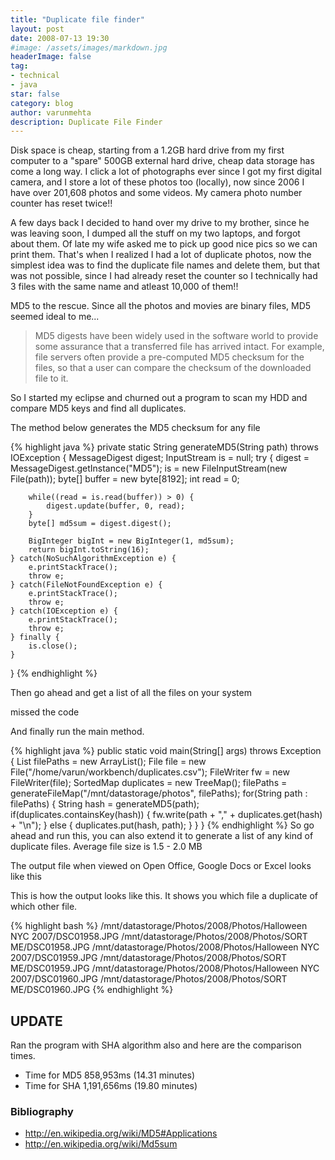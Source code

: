 ```yaml
---
title: "Duplicate file finder"
layout: post
date: 2008-07-13 19:30
#image: /assets/images/markdown.jpg
headerImage: false
tag:
- technical
- java
star: false
category: blog
author: varunmehta
description: Duplicate File Finder
---
```


Disk space is cheap, starting from a 1.2GB hard drive from my first computer to a "spare" 500GB external hard drive, cheap data storage has come a long way. I click a lot of photographs ever since I got my first digital camera, and I store a lot of these photos too (locally), now since 2006 I have over 201,608 photos and some videos. My camera photo number counter has reset twice!!

A few days back I decided to hand over my drive to my brother, since he was leaving soon, I dumped all the stuff on my two laptops, and forgot about them. Of late my wife asked me to pick up good nice pics so we can print them. That's when I realized I had a lot of duplicate photos, now the simplest idea was to find the duplicate file names and delete them, but that was not possible, since I had already reset the counter so I technically had 3 files with the same name and atleast 10,000 of them!!

MD5 to the rescue. Since all the photos and movies are binary files, MD5 seemed ideal to me...

> MD5 digests have been widely used in the software world to provide some assurance that a transferred file has arrived intact. For example, file servers often provide a pre-computed MD5 checksum for the files, so that a user can compare the checksum of the downloaded file to it.

So I started my eclipse and churned out a program to scan my HDD and compare MD5 keys and find all duplicates.

The method below generates the MD5 checksum for any file

{% highlight java %}
  private static String generateMD5(String path) throws IOException {
    MessageDigest digest;
    InputStream is = null;
    try {
        digest = MessageDigest.getInstance("MD5");
        is = new FileInputStream(new File(path));
        byte[] buffer = new byte[8192];
        int read = 0;

        while((read = is.read(buffer)) > 0) {
            digest.update(buffer, 0, read);
        }
        byte[] md5sum = digest.digest();
        
        BigInteger bigInt = new BigInteger(1, md5sum);
        return bigInt.toString(16);
    } catch(NoSuchAlgorithmException e) {
        e.printStackTrace();
        throw e;
    } catch(FileNotFoundException e) {
        e.printStackTrace();
        throw e;
    } catch(IOException e) {
        e.printStackTrace();
        throw e;
    } finally {
        is.close();
    }
  }
 {% endhighlight %}
 
Then go ahead and get a list of all the files on your system

missed the code

And finally run the main method.

{% highlight java %}
    public static void main(String[] args) throws Exception {
        List filePaths = new ArrayList();
        File file = new File("/home/varun/workbench/duplicates.csv");
        FileWriter fw = new FileWriter(file);
        SortedMap duplicates = new TreeMap();
        filePaths = generateFileMap("/mnt/datastorage/photos", filePaths);
        for(String path : filePaths) {
            String hash = generateMD5(path);
            if(duplicates.containsKey(hash)) {
                fw.write(path + "," + duplicates.get(hash) + "\n");
            } else {
                duplicates.put(hash, path);
            }
        }
    }
{% endhighlight %}
So go ahead and run this, you can also extend it to generate a list of any kind of duplicate files. Average file size is 1.5 - 2.0 MB

The output file when viewed on Open Office, Google Docs or Excel looks like this

This is how the output looks like this. It shows you which file a duplicate of which other file.

{% highlight bash %}
/mnt/datastorage/Photos/2008/Photos/Halloween NYC 2007/DSC01958.JPG /mnt/datastorage/Photos/2008/Photos/SORT ME/DSC01958.JPG
/mnt/datastorage/Photos/2008/Photos/Halloween NYC 2007/DSC01959.JPG /mnt/datastorage/Photos/2008/Photos/SORT ME/DSC01959.JPG
/mnt/datastorage/Photos/2008/Photos/Halloween NYC 2007/DSC01960.JPG /mnt/datastorage/Photos/2008/Photos/SORT ME/DSC01960.JPG
{% endhighlight %}

## UPDATE 
Ran the program with SHA algorithm also and here are the comparison times.
 * Time for MD5 858,953ms (14.31 minutes)
 * Time for SHA 1,191,656ms (19.80 minutes)

### Bibliography
* http://en.wikipedia.org/wiki/MD5#Applications
* http://en.wikipedia.org/wiki/Md5sum